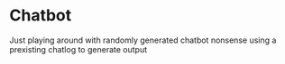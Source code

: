# Chatbot
Just playing around with randomly generated chatbot nonsense using a prexisting chatlog to generate output
